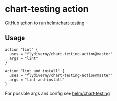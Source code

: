 # chart-testing action
GitHub action to run [helm/chart-testing](https://github.com/helm/chart-testing)

## Usage

```
action "lint" {
  uses = "flydiverny/chart-testing-action@master"
  args = "lint"
}
```

```
action "lint and install" {
  uses = "flydiverny/chart-testing-action@master"
  args = "lint-and-install"
}
```

For possible args and config see [helm/chart-testing](https://github.com/helm/chart-testing)
